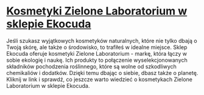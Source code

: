 # [Kosmetyki Zielone Laboratorium w sklepie Ekocuda](https://zielonelaboratorium.pl/blog/kosmetyki-zielone-laboratorium-w-sklepie-ekocuda/)

Jeśli szukasz wyjątkowych kosmetyków naturalnych, które nie tylko dbają o Twoją skórę, ale także o środowisko, to trafiłeś w idealne miejsce. Sklep Ekocuda oferuje kosmetyki Zielone Laboratorium - markę, która łączy w sobie ekologię i naukę. Ich produkty to połączenie wyselekcjonowanych składników pochodzenia roślinnego, które są wolne od szkodliwych chemikaliów i dodatków. Dzięki temu dbając o siebie, dbasz także o planetę. Kliknij w link i sprawdź, co jeszcze warto wiedzieć o kosmetykach Zielone Laboratorium w sklepie Ekocuda.